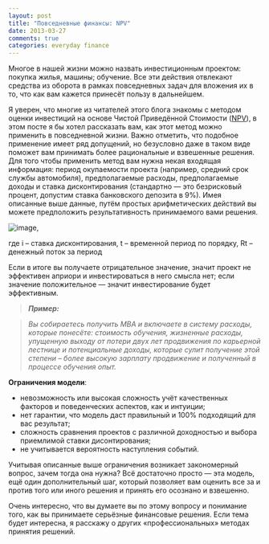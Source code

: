```yaml
---
layout: post
title: "Повседневные финансы: NPV"
date: 2013-03-27
comments: true
categories: everyday finance
---
```


Многое в нашей жизни можно назвать инвестиционным проектом: покупка жилья, машины; обучение. Все эти действия отвлекают средства из оборота в рамках повседневных задач для вложения их в то, что как вам кажется принесёт пользу в дальнейшем.

<!-- more -->

Я уверен, что многие из читателей этого блога знакомы с методом оценки инвестиций на основе Чистой Приведённой Стоимости ([NPV](http://ru.wikipedia.org/wiki/Чистая_приведённая_стоимость "Википедия")), в этом посте я бы хотел рассказать вам, как этот метод можно применить в повседневной жизни. Важно отметить, что подобное применение имеет ряд допущений, но безусловно даже в таком виде поможет вам принимать более рациональные и взвешенные решения.
Для того чтобы применить метод вам нужна некая входящая информация: период окупаемости проекта (например, средний срок службы автомобиля), предполагаемые расходы, предполагаемые доходы и ставка дисконтирования (стандартно — это безрисковый процент, допустим ставка банковского депозита в 9%). Имея описанные выше данные, путём простых арифметических действий вы можете предположить результативность принимаемого вами решения.

![image](http://src.sencha.io/https://dl.dropbox.com/u/5371087/npv.png),

где i – ставка дисконтирования, t – временной период по порядку, Rt – денежный поток за период 

Если в итоге вы получаете отрицательное значение, значит проект не эффективен априори и инвестироваться в него смысла нет; если значение положительное — значит инвестирование будет эффективным.

>***Пример:***

>*Вы собираетесь получить MBA и включаете в систему расходы, которые понесёте: стоимость обучения, жизненные расходы, упущенную выходу от потери двух лет продвижения по карьерной лестнице и потенциальные доходы, которые сулит получение этой степени – более высокую зарплату продвижение и полученный в процессе обучения опыт.*

**Ограничения модели**: 

*	невозможность или высокая сложность учёт качественных факторов и поведенческих аспектов, как и интуиции;
*	нет гарантии, что модель даст правильный и 100% подходящий для вас результат;
*	сложность сравнения проектов с различной доходностью и выбора приемлимой ставки дисонтирования;
*	не учитывается вероятность наступления событий.

Учитывая описанные выше ограничения возникает закономерный вопрос, зачем тогда она нужна? Всё достаточно просто — эта модель, ещё один дополнительный шаг, который позволяет вам оценить все за и против того или иного решения и принять его осознано и взвешенно.

Очень интересно, что вы думаете вы по этому вопросу и понимание того, как вы принимаете серьёзные финансовые решения. Если тема будет интересна, я расскажу о других «профессиональных» методах принятия решений.